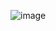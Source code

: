 ![image](https://user-images.githubusercontent.com/113426639/235514676-fe819d22-8b87-4cb1-94ec-e6c3aefbb7c0.png)
